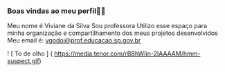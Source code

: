 ### Boas vindas ao meu perfil👋🦉




Meu nome é Viviane da Silva
Sou professora
Utilizo esse espaço para minha organização e compartilhamento dos meus projetos desenvolvidos
Meu email é: vgodoi@prof.educacao.sp.gov.br

! [ To de olho ] ( https://media.tenor.com/rB8hWIin-2IAAAAM/hmm-suspect.gif) 

